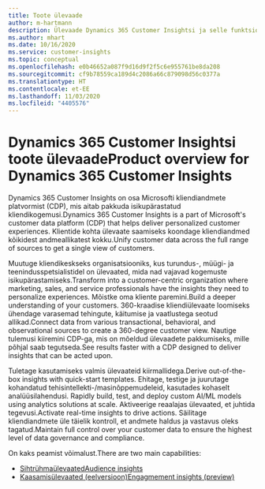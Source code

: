 ```yaml
---
title: Toote ülevaade
author: m-hartmann
description: Ülevaade Dynamics 365 Customer Insightsi ja selle funktsioonide kohta.
ms.author: mhart
ms.date: 10/16/2020
ms.service: customer-insights
ms.topic: conceptual
ms.openlocfilehash: e0b46652a087f9d16d9f2f5c6e955761be8da208
ms.sourcegitcommit: cf9b78559ca189d4c2086a66c879098d56c0377a
ms.translationtype: HT
ms.contentlocale: et-EE
ms.lasthandoff: 11/03/2020
ms.locfileid: "4405576"
---
```

# <a name="product-overview-for-dynamics-365-customer-insights"></a><span data-ttu-id="e26db-103">Dynamics 365 Customer Insightsi toote ülevaade</span><span class="sxs-lookup"><span data-stu-id="e26db-103">Product overview for Dynamics 365 Customer Insights</span></span>

<span data-ttu-id="e26db-104">Dynamics 365 Customer Insights on osa Microsofti kliendiandmete platvormist (CDP), mis aitab pakkuda isikupärastatud kliendikogemusi.</span><span class="sxs-lookup"><span data-stu-id="e26db-104">Dynamics 365 Customer Insights is a part of Microsoft's customer data platform (CDP) that helps deliver personalized customer experiences.</span></span> <span data-ttu-id="e26db-105">Klientide kohta ülevaate saamiseks koondage kliendiandmed kõikidest andmeallikatest kokku.</span><span class="sxs-lookup"><span data-stu-id="e26db-105">Unify customer data across the full range of sources to get a single view of customers.</span></span> 

<span data-ttu-id="e26db-106">Muutuge kliendikeskseks organisatsiooniks, kus turundus-, müügi- ja teenindusspetsialistidel on ülevaated, mida nad vajavad kogemuste isikupärastamiseks.</span><span class="sxs-lookup"><span data-stu-id="e26db-106">Transform into a customer-centric organization where marketing, sales, and service professionals have the insights they need to personalize experiences.</span></span> <span data-ttu-id="e26db-107">Mõistke oma kliente paremini.</span><span class="sxs-lookup"><span data-stu-id="e26db-107">Build a deeper understanding of your customers.</span></span> <span data-ttu-id="e26db-108">360-kraadise kliendiülevaate loomiseks ühendage varasemad tehingute, käitumise ja vaatlustega seotud allikad.</span><span class="sxs-lookup"><span data-stu-id="e26db-108">Connect data from various transactional, behavioral, and observational sources to create a 360-degree customer view.</span></span> <span data-ttu-id="e26db-109">Nautige tulemusi kiiremini CDP-ga, mis on mõeldud ülevaadete pakkumiseks, mille põhjal saab tegutseda.</span><span class="sxs-lookup"><span data-stu-id="e26db-109">See results faster with a CDP designed to deliver insights that can be acted upon.</span></span> 

<span data-ttu-id="e26db-110">Tuletage kasutamiseks valmis ülevaateid kiirmallidega.</span><span class="sxs-lookup"><span data-stu-id="e26db-110">Derive out-of-the-box insights with quick-start templates.</span></span> <span data-ttu-id="e26db-111">Ehitage, testige ja juurutage kohandatud tehisintellekti-/masinõppemudeleid, kasutades kohaselt analüüsilahendusi. </span><span class="sxs-lookup"><span data-stu-id="e26db-111">Rapidly build, test, and deploy custom AI/ML models using analytics solutions at scale.</span></span> <span data-ttu-id="e26db-112">Aktiveerige reaalajas ülevaated, et juhtida tegevusi.</span><span class="sxs-lookup"><span data-stu-id="e26db-112">Activate real-time insights to drive actions.</span></span> <span data-ttu-id="e26db-113">Säilitage kliendiandmete üle täielik kontroll, et andmete haldus ja vastavus oleks tagatud.</span><span class="sxs-lookup"><span data-stu-id="e26db-113">Maintain full control over your customer data to ensure the highest level of data governance and compliance.</span></span> 

<span data-ttu-id="e26db-114">On kaks peamist võimalust.</span><span class="sxs-lookup"><span data-stu-id="e26db-114">There are two main capabilities:</span></span> 

- [<span data-ttu-id="e26db-115">Sihtrühmaülevaated</span><span class="sxs-lookup"><span data-stu-id="e26db-115">Audience insights</span></span>](audience-insights/overview.md)
- [<span data-ttu-id="e26db-116">Kaasamisülevaated (eelversioon)</span><span class="sxs-lookup"><span data-stu-id="e26db-116">Engagmement insights (preview)</span></span>](engagement-insights/index.yml)
 